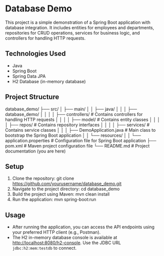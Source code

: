 # Database Demo

This project is a simple demonstration of a Spring Boot application with database integration. It includes entities for employees and departments, repositories for CRUD operations, services for business logic, and controllers for handling HTTP requests.

## Technologies Used

- Java
- Spring Boot
- Spring Data JPA
- H2 Database (in-memory database)

## Project Structure
database_demo/
├── src/
│ ├── main/
│ │ ├── java/
│ │ │ ├── database_demo/
│ │ │ │ ├── controllers/ # Contains controllers for handling HTTP requests
│ │ │ │ ├── model/ # Contains entity classes
│ │ │ │ ├── repos/ # Contains repository interfaces
│ │ │ │ ├── services/ # Contains service classes
│ │ │ ├── DemoApplication.java # Main class to bootstrap the Spring Boot application
│ │ └── resources/
│ │ └── application.properties # Configuration file for Spring Boot application
├── pom.xml # Maven project configuration file
└── README.md # Project documentation (you are here)

## Setup
1. Clone the repository:
  git clone https://github.com/yourusername/database_demo.git
2. Navigate to the project directory:
  cd database_demo
3. Build the project using Maven:
  mvn clean install
4. Run the application:
  mvn spring-boot:run

## Usage

- After running the application, you can access the API endpoints using your preferred HTTP client (e.g., Postman).
- The H2 in-memory database console is available at [http://localhost:8080/h2-console](http://localhost:8080/h2-console). Use the JDBC URL `jdbc:h2:mem:testdb` to connect.

